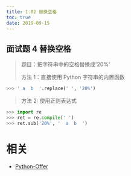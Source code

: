```yaml
---
title: 1.02 替换空格
toc: true
date: 2019-09-15
---
```


## 面试题 4 替换空格
> 题目：把字符串中的空格替换成'20%'
>
>方法 1：直接使用 Python 字符串的内置函数

```python
>>> ' a  b  '.replace(' ', '20%')
```
> 方法 2: 使用正则表达式

```python
>>> import re
>>> ret = re.compile(' ')
>>> ret.sub('20%', '  a  b  ')
```



# 相关

- [Python-Offer](https://github.com/JushuangQiao/Python-Offer)
